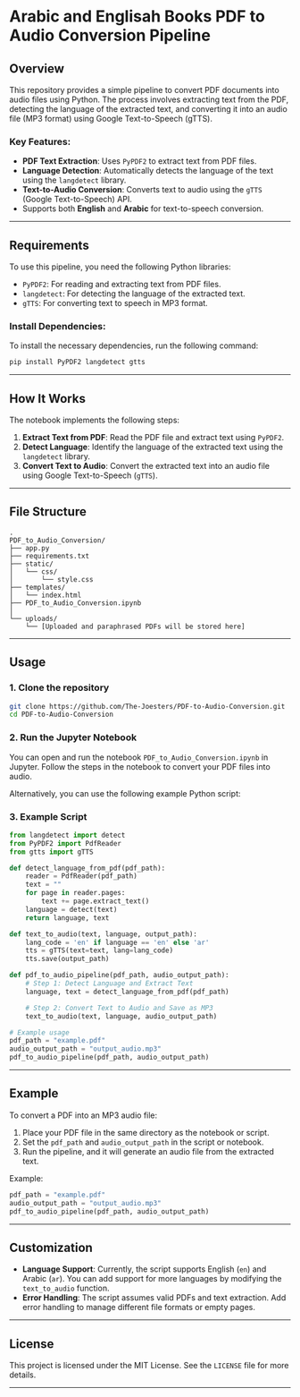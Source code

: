 # Arabic and Englisah Books PDF to Audio Conversion Pipeline

## Overview
This repository provides a simple pipeline to convert PDF documents into audio files using Python. The process involves extracting text from the PDF, detecting the language of the extracted text, and converting it into an audio file (MP3 format) using Google Text-to-Speech (gTTS).

### Key Features:
- **PDF Text Extraction**: Uses `PyPDF2` to extract text from PDF files.
- **Language Detection**: Automatically detects the language of the text using the `langdetect` library.
- **Text-to-Audio Conversion**: Converts text to audio using the `gTTS` (Google Text-to-Speech) API.
- Supports both **English** and **Arabic** for text-to-speech conversion.

---

## Requirements

To use this pipeline, you need the following Python libraries:
- `PyPDF2`: For reading and extracting text from PDF files.
- `langdetect`: For detecting the language of the extracted text.
- `gTTS`: For converting text to speech in MP3 format.

### Install Dependencies:
To install the necessary dependencies, run the following command:
```bash
pip install PyPDF2 langdetect gtts
```

---

## How It Works

The notebook implements the following steps:

1. **Extract Text from PDF**: Read the PDF file and extract text using `PyPDF2`.
2. **Detect Language**: Identify the language of the extracted text using the `langdetect` library.
3. **Convert Text to Audio**: Convert the extracted text into an audio file using Google Text-to-Speech (`gTTS`).

---

## File Structure

```
.
PDF_to_Audio_Conversion/
├── app.py
├── requirements.txt
├── static/
│   └── css/
│       └── style.css
├── templates/
│   └── index.html
├── PDF_to_Audio_Conversion.ipynb
│   
└── uploads/
    └── [Uploaded and paraphrased PDFs will be stored here]

```

---

## Usage

### 1. Clone the repository

```bash
git clone https://github.com/The-Joesters/PDF-to-Audio-Conversion.git
cd PDF-to-Audio-Conversion
```

### 2. Run the Jupyter Notebook

You can open and run the notebook `PDF_to_Audio_Conversion.ipynb` in Jupyter. Follow the steps in the notebook to convert your PDF files into audio.

Alternatively, you can use the following example Python script:

### 3. Example Script

```python
from langdetect import detect
from PyPDF2 import PdfReader
from gtts import gTTS

def detect_language_from_pdf(pdf_path):
    reader = PdfReader(pdf_path)
    text = ""
    for page in reader.pages:
        text += page.extract_text()
    language = detect(text)
    return language, text

def text_to_audio(text, language, output_path):
    lang_code = 'en' if language == 'en' else 'ar'
    tts = gTTS(text=text, lang=lang_code)
    tts.save(output_path)

def pdf_to_audio_pipeline(pdf_path, audio_output_path):
    # Step 1: Detect Language and Extract Text
    language, text = detect_language_from_pdf(pdf_path)

    # Step 2: Convert Text to Audio and Save as MP3
    text_to_audio(text, language, audio_output_path)

# Example usage
pdf_path = "example.pdf"
audio_output_path = "output_audio.mp3"
pdf_to_audio_pipeline(pdf_path, audio_output_path)
```

---

## Example

To convert a PDF into an MP3 audio file:

1. Place your PDF file in the same directory as the notebook or script.
2. Set the `pdf_path` and `audio_output_path` in the script or notebook.
3. Run the pipeline, and it will generate an audio file from the extracted text.

Example:
```python
pdf_path = "example.pdf"
audio_output_path = "output_audio.mp3"
pdf_to_audio_pipeline(pdf_path, audio_output_path)
```

---

## Customization

- **Language Support**: Currently, the script supports English (`en`) and Arabic (`ar`). You can add support for more languages by modifying the `text_to_audio` function.
- **Error Handling**: The script assumes valid PDFs and text extraction. Add error handling to manage different file formats or empty pages.

---

## License

This project is licensed under the MIT License. See the `LICENSE` file for more details.

---
